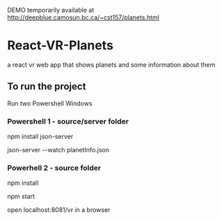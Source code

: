 DEMO temporarily available at http://deepblue.camosun.bc.ca/~cst157/planets.html

# React-VR-Planets

a react vr web app that shows planets and some information about them

## To run the project

Run two Powershell Windows



### Powershell 1 - source/server folder

npm install json-server

json-server --watch planetInfo.json


### Powerhell 2 - source folder

npm install

npm start



open localhost:8081/vr in a browser
